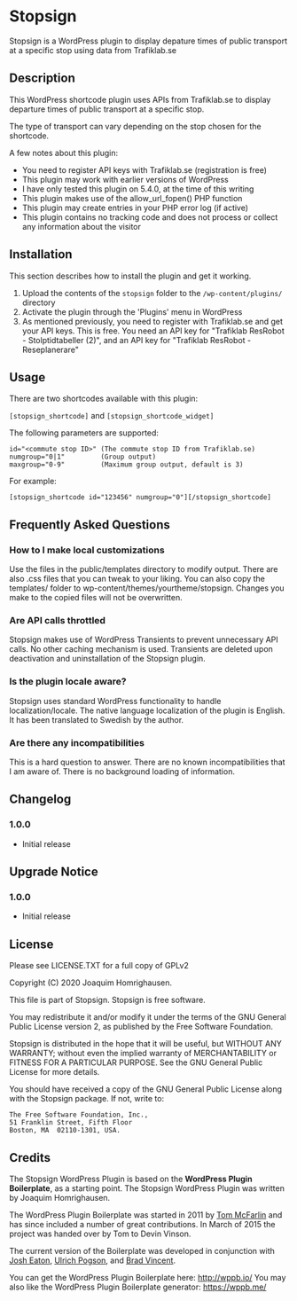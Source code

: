 # Stopsign

Stopsign is a WordPress plugin to display depature times of public transport at a specific stop using data from Trafiklab.se

## Description

This WordPress shortcode plugin uses APIs from Trafiklab.se to display departure times of public transport at a specific stop.

The type of transport can vary depending on the stop chosen for the shortcode.

A few notes about this plugin:

* You need to register API keys with Trafiklab.se (registration is free)
* This plugin may work with earlier versions of WordPress
* I have only tested this plugin on 5.4.0, at the time of this writing
* This plugin makes use of the allow_url_fopen() PHP function
* This plugin may create entries in your PHP error log (if active)
* This plugin contains no tracking code and does not process or collect any information about the visitor

## Installation

This section describes how to install the plugin and get it working.

1. Upload the contents of the `stopsign` folder to the `/wp-content/plugins/` directory
2. Activate the plugin through the 'Plugins' menu in WordPress
3. As mentioned previously, you need to register with Trafiklab.se and get your API keys. This is free. You need an API key for "Trafiklab ResRobot - Stolptidtabeller (2)", and an API key for "Trafiklab ResRobot - Reseplanerare"

## Usage

There are two shortcodes available with this plugin:

`[stopsign_shortcode]` and `[stopsign_shortcode_widget]`

The following parameters are supported:

```
id="<commute stop ID>" (The commute stop ID from Trafiklab.se)
numgroup="0|1"         (Group output)
maxgroup="0-9"         (Maximum group output, default is 3)
```

For example:

`[stopsign_shortcode id="123456" numgroup="0"][/stopsign_shortcode]`

## Frequently Asked Questions

### How to I make local customizations

Use the files in the public/templates directory to modify output. There are also .css files that you can tweak to your liking. You can also copy the templates/ folder to wp-content/themes/yourtheme/stopsign. Changes you make to the copied files will not be overwritten.

### Are API calls throttled

Stopsign makes use of WordPress Transients to prevent unnecessary API calls. No other caching mechanism is used. Transients are deleted upon deactivation and uninstallation of the Stopsign plugin.

### Is the plugin locale aware?

Stopsign uses standard WordPress functionality to handle localization/locale. The native language localization of the plugin is English. It has been translated to Swedish by the author.

### Are there any incompatibilities

This is a hard question to answer. There are no known incompatibilities that I am aware of. There is no background loading of information.

## Changelog

### 1.0.0
* Initial release

## Upgrade Notice

### 1.0.0
* Initial release

## License

Please see LICENSE.TXT for a full copy of GPLv2

Copyright (C) 2020 Joaquim Homrighausen.

This file is part of Stopsign. Stopsign is free software.

You may redistribute it and/or modify it under the terms of the GNU General Public License version 2, as published by the Free Software Foundation.

Stopsign is distributed in the hope that it will be useful, but WITHOUT ANY WARRANTY; without even the implied warranty of MERCHANTABILITY or FITNESS FOR A PARTICULAR PURPOSE. See the GNU General Public License for more details.

You should have received a copy of the GNU General Public License along with the Stopsign package. If not, write to:

```
The Free Software Foundation, Inc.,
51 Franklin Street, Fifth Floor
Boston, MA  02110-1301, USA.
```

## Credits

The Stopsign WordPress Plugin is based on the **WordPress Plugin Boilerplate**, as a starting point. The Stopsign WordPress Plugin was written by Joaquim Homrighausen.

The WordPress Plugin Boilerplate was started in 2011 by [Tom McFarlin](http://twitter.com/tommcfarlin/) and has since included a number of great contributions. In March of 2015 the project was handed over by Tom to Devin Vinson.

The current version of the Boilerplate was developed in conjunction with [Josh Eaton](https://twitter.com/jjeaton), [Ulrich Pogson](https://twitter.com/grapplerulrich), and [Brad Vincent](https://twitter.com/themergency).

You can get the WordPress Plugin Boilerplate here: http://wppb.io/
You may also like the WordPress Plugin Boilerplate generator: https://wppb.me/
